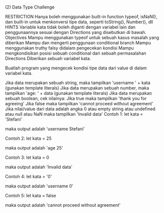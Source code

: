 (2) Data Type Challenge

RESTRICTION
Hanya boleh menggunakan built-in function typeof, isNaN(), dan built-in untuk menkonversi tipe data, seperti toString(), Number(), dll
HINTS
Variable kata tidak boleh diganti dengan variabel lain dan penggunaannya sesuai dengan Directions yang disebutkan di bawah.
Objectives
Mampu menggunakan typeof untuk sebuah kasus masalah yang diberikan Mampu dan mengerti penggunaan conditional branch Mampu menggunakan truthy falsy didalam pengecekan kondisi Mampu mengkondisikan posisi sebuah conditional dari sebuah permasalahan
Directions
Diberikan sebuah variabel kata.

Buatlah program yang mengecek kondisi tipe data dari value di dalam variabel kata.

Jika data merupakan sebuah string, maka tampilkan 'username ' + kata (gunakan template literals) Jika data merupakan sebuah number, maka tampilkan 'age: ' + data (gunakan template literals) Jika data merupakan sebuah boolean, cek nilainya:
Jika true maka tampilkan 'thank you for agreeing' Jika false maka tampilkan 'cannot proceed without agreement'
 Jika nilai/value dari data adalah angka 0 atau empty string atau undefined atau null atau NaN maka tampilkan 'Invalid data'
Contoh 1:
let kata = 'Stefani'

maka output adalah 'username Stefani'

Contoh 2:
let kata = 25

maka output adalah 'age 25'

Contoh 3:
let kata = 0

maka output adalah 'Invalid data'

Contoh 4:
let kata = '0'

maka output adalah 'username 0'

Contoh 5:
let kata = false

maka output adalah 'cannot proceed without agreement'